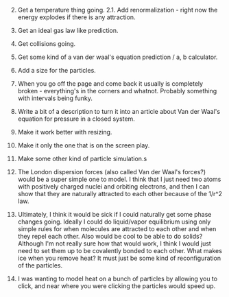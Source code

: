 2. Get a temperature thing going.
2.1. Add renormalization - right now the energy explodes if there is any attraction.
3. Get an ideal gas law like prediction.
4. Get collisions going.
5. Get some kind of a van der waal's equation prediction / a, b calculator.
6. Add a size for the particles.
7. When you go off the page and come back it usually is completely broken - everything's in the corners and whatnot. Probably something with intervals being funky.

1. Write a bit of a description to turn it into an article about Van der Waal's equation for pressure in a closed system.

1. Make it work better with resizing.
1. Make it only the one that is on the screen play.



1. Make some other kind of particle simulation.s
1. The London dispersion forces (also called Van der Waal's forces?) would be a super simple one to model. I think that I just need two atoms with positively charged nuclei and orbiting electrons, and then I can show that they are naturally attracted to each other because of the 1/r^2 law.
1. Ultimately, I think it would be sick if I could naturally get some phase changes going. Ideally I could do liquid/vapor equilibrium using only simple rules for when molecules are attracted to each other and when they repel each other. Also would be cool to be able to do solids? Although I'm not really sure how that would work, I think I would just need to set them up to be covalently bonded to each other. What makes ice when you remove heat? It must just be some kind of reconfiguration of the particles.
1. I was wanting to model heat on a bunch of particles by allowing you to click, and near where you were clicking the particles would speed up.
